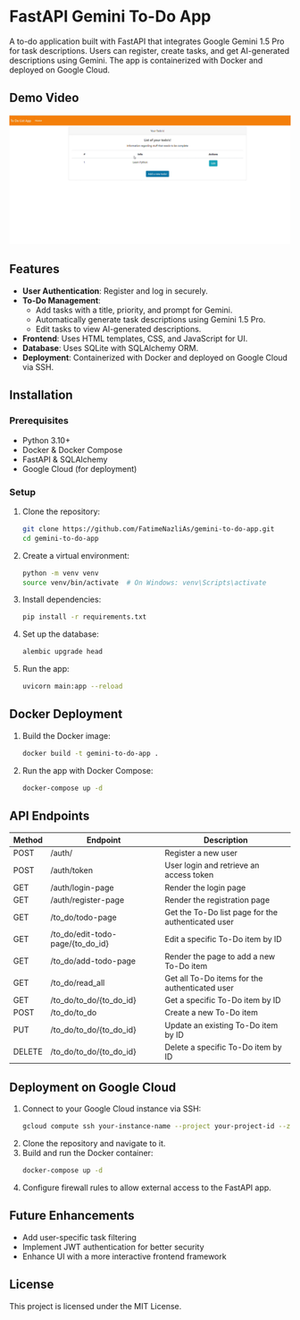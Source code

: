 # FastAPI Gemini To-Do App

A to-do application built with FastAPI that integrates Google Gemini 1.5 Pro for task descriptions. Users can register, create tasks, and get AI-generated descriptions using Gemini. The app is containerized with Docker and deployed on Google Cloud.

## Demo Video

[![Custom Video Thumbnail](videos/introduction_image.png)](https://www.youtube.com/watch?v=VIDEO_ID)


## Features

- **User Authentication**: Register and log in securely.
- **To-Do Management**:
  - Add tasks with a title, priority, and prompt for Gemini.
  - Automatically generate task descriptions using Gemini 1.5 Pro.
  - Edit tasks to view AI-generated descriptions.
- **Frontend**: Uses HTML templates, CSS, and JavaScript for UI.
- **Database**: Uses SQLite with SQLAlchemy ORM.
- **Deployment**: Containerized with Docker and deployed on Google Cloud via SSH.

## Installation

### Prerequisites
- Python 3.10+
- Docker & Docker Compose
- FastAPI & SQLAlchemy
- Google Cloud (for deployment)

### Setup
1. Clone the repository:
   ```sh
   git clone https://github.com/FatimeNazliAs/gemini-to-do-app.git
   cd gemini-to-do-app
   ```
2. Create a virtual environment:
   ```sh
   python -m venv venv
   source venv/bin/activate  # On Windows: venv\Scripts\activate
   ```
3. Install dependencies:
   ```sh
   pip install -r requirements.txt
   ```
4. Set up the database:
   ```sh
   alembic upgrade head
   ```
5. Run the app:
   ```sh
   uvicorn main:app --reload
   ```

## Docker Deployment

1. Build the Docker image:
   ```sh
   docker build -t gemini-to-do-app .
   ```
2. Run the app with Docker Compose:
   ```sh
   docker-compose up -d
   ```

## API Endpoints

| Method | Endpoint               | Description                                     |
|--------|------------------------|-------------------------------------------------|
| POST   | /auth/                  | Register a new user                            |
| POST   | /auth/token             | User login and retrieve an access token        |
| GET    | /auth/login-page        | Render the login page                          |
| GET    | /auth/register-page     | Render the registration page                   |
| GET    | /to_do/todo-page        | Get the To-Do list page for the authenticated user |
| GET    | /to_do/edit-todo-page/{to_do_id} | Edit a specific To-Do item by ID      |
| GET    | /to_do/add-todo-page    | Render the page to add a new To-Do item        |
| GET    | /to_do/read_all         | Get all To-Do items for the authenticated user |
| GET    | /to_do/to_do/{to_do_id} | Get a specific To-Do item by ID                |
| POST   | /to_do/to_do            | Create a new To-Do item                        |
| PUT    | /to_do/to_do/{to_do_id} | Update an existing To-Do item by ID            |
| DELETE | /to_do/to_do/{to_do_id} | Delete a specific To-Do item by ID             |


## Deployment on Google Cloud

1. Connect to your Google Cloud instance via SSH:
   ```sh
   gcloud compute ssh your-instance-name --project your-project-id --zone your-zone
   ```
2. Clone the repository and navigate to it.
3. Build and run the Docker container:
   ```sh
   docker-compose up -d
   ```
4. Configure firewall rules to allow external access to the FastAPI app.

## Future Enhancements
- Add user-specific task filtering
- Implement JWT authentication for better security
- Enhance UI with a more interactive frontend framework

## License
This project is licensed under the MIT License.


